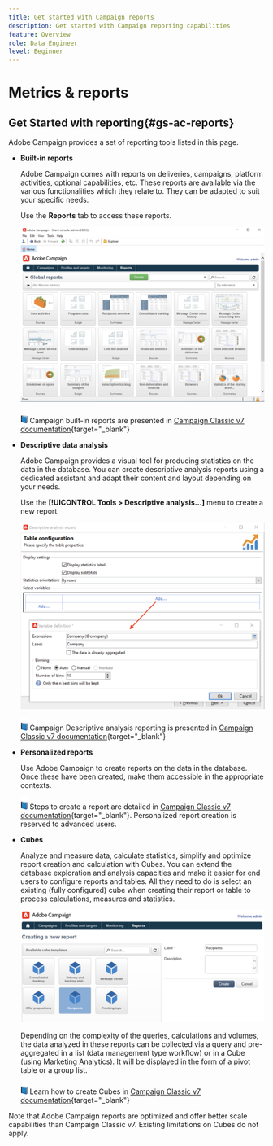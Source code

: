 ```yaml
---
title: Get started with Campaign reports
description: Get started with Campaign reporting capabilities
feature: Overview
role: Data Engineer
level: Beginner
---
```

# Metrics & reports

## Get Started with reporting{#gs-ac-reports}

Adobe Campaign provides a set of reporting tools listed in this page.

* **Built-in reports**

    Adobe Campaign comes with reports on deliveries, campaigns, platform activities, optional capabilities, etc. These reports are available via the various functionalities which they relate to. They can be adapted to suit your specific needs. 

    Use the **Reports** tab to access these reports.

    ![](assets/built-in-reports.png)

    ![](../assets/do-not-localize/book.png) Campaign built-in reports are presented in [Campaign Classic v7 documentation](https://experienceleague.adobe.com/docs/campaign-classic/using/reporting/accessing-built-in-reports/about-campaign-built-in-reports.html){target="_blank"}

* **Descriptive data analysis**

    Adobe Campaign provides a visual tool for producing statistics on the data in the database. You can create descriptive analysis reports using a dedicated assistant and adapt their content and layout depending on your needs. 

    Use the **[!UICONTROL Tools > Descriptive analysis...]** menu to create a new report.

    ![](assets/desc-analysis-report.png)

    ![](../assets/do-not-localize/book.png) Campaign Descriptive analysis reporting is presented in [Campaign Classic v7 documentation](https://experienceleague.adobe.com/docs/campaign-classic/using/reporting/analyzing-populations/about-descriptive-analysis.html){target="_blank"}

* **Personalized reports** 

    Use Adobe Campaign to create reports on the data in the database. Once these have been created, make them accessible in the appropriate contexts.

    ![](../assets/do-not-localize/book.png) Steps to create a report are detailed in [Campaign Classic v7 documentation](https://experienceleague.adobe.com/docs/campaign-classic/using/reporting/creating-new-reports/about-reports-creation-in-campaign.html){target="_blank"}. Personalized report creation is reserved to advanced users.

* **Cubes**

    Analyze and measure data, calculate statistics, simplify and optimize report creation and calculation with Cubes.  You can extend the database exploration and analysis capacities and make it easier for end users to configure reports and tables. All they need to do is select an existing (fully configured) cube when creating their report or table to process calculations, measures and statistics.

    ![](assets/create-a-report.png)

    Depending on the complexity of the queries, calculations and volumes, the data analyzed in these reports can be collected via a query and pre-aggregated in a list (data management type workflow) or in a Cube (using Marketing Analytics). It will be displayed in the form of a pivot table or a group list.

    ![](../assets/do-not-localize/book.png) Learn how to create Cubes in [Campaign Classic v7 documentation](https://experienceleague.adobe.com/docs/campaign-classic/using/reporting/designing-reports-with-cubes/about-cubes.html){target="_blank"}

 
Note that Adobe Campaign reports are optimized and offer better scale capabilities than Campaign Classic v7. Existing limitations on Cubes do not apply.
